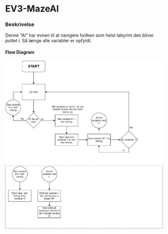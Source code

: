 # EV3-MazeAI

### Beskrivelse
Denne "AI" har evnen til at navigere hvilken som helst labyrint den bliver puttet i. Så længe alle variabler er opfyldt.


#### Flow Diagram
![Flow Chart](https://github.com/kasp470f/EV3-MazeAI/blob/master/img/EV3%20-%20Weak%20AI%20Advanced.png)
